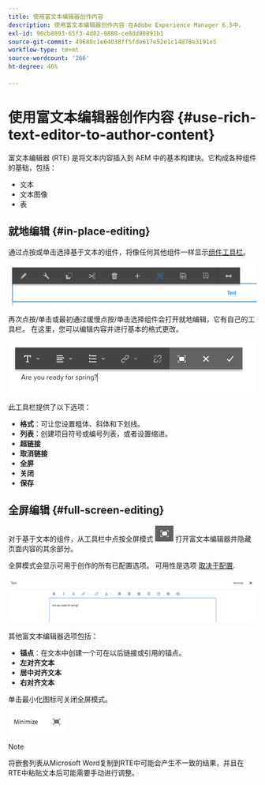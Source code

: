 ```yaml
---
title: 使用富文本编辑器创作内容
description: 使用富文本编辑器创作内容 在Adobe Experience Manager 6.5中。
exl-id: 90cb8893-65f3-4d82-9880-ce8dd80891b1
source-git-commit: 49688c1e64038ff5fde617e52e1c14878e3191e5
workflow-type: tm+mt
source-wordcount: '266'
ht-degree: 46%

---
```


# 使用富文本编辑器创作内容 {#use-rich-text-editor-to-author-content}

富文本编辑器 (RTE) 是将文本内容插入到 AEM 中的基本构建块。它构成各种组件的基础，包括：

* 文本
* 文本图像
* 表

## 就地编辑 {#in-place-editing}

通过点按或单击选择基于文本的组件，将像任何其他组件一样显示[组件工具栏](/help/sites-authoring/editing-content.md#edit-configure-copy-cut-delete-paste)。

![screen_shot_2018-03-21at163054](assets/screen_shot_2018-03-21at163054.png)

再次点按/单击或最初通过缓慢点按/单击选择组件会打开就地编辑，它有自己的工具栏。 在这里，您可以编辑内容并进行基本的格式更改。

![screen_shot_2018-03-21at163214](assets/screen_shot_2018-03-21at163214.png)

此工具栏提供了以下选项：

* **格式**：可让您设置粗体、斜体和下划线。
* **列表**：创建项目符号或编号列表，或者设置缩进。
* **超链接**
* **取消链接**
* **全屏**
* **关闭**
* **保存**

## 全屏编辑 {#full-screen-editing}

对于基于文本的组件，从工具栏中点按全屏模式 ![全屏编辑模式](do-not-localize/screen_shot_2018-03-21at163236.png) 打开富文本编辑器并隐藏页面内容的其余部分。

全屏模式会显示可用于创作的所有已配置选项。 可用性是选项 [取决于配置](/help/sites-administering/rich-text-editor.md).

![screen_shot_2018-03-21at163248](assets/screen_shot_2018-03-21at163248.png)

其他富文本编辑器选项包括：

* **锚点**：在文本中创建一个可在以后链接或引用的锚点。
* **左对齐文本**
* **居中对齐文本**
* **右对齐文本**

单击最小化图标可关闭全屏模式。

![screen_shot_2018-03-21at163323](assets/screen_shot_2018-03-21at163323.png)

>[!NOTE]
>
>将嵌套列表从Microsoft Word复制到RTE中可能会产生不一致的结果，并且在RTE中粘贴文本后可能需要手动进行调整。
